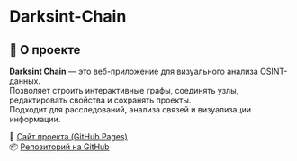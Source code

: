 # Darksint-Chain

## 📖 О проекте

**Darksint Chain** — это веб-приложение для визуального анализа OSINT-данных.  
Позволяет строить интерактивные графы, соединять узлы, редактировать свойства и сохранять проекты.  
Подходит для расследований, анализа связей и визуализации информации.

🔗 [Сайт проекта (GitHub Pages)](https://darksunnx.github.io/Darksint-Chain/)  
📦 [Репозиторий на GitHub](https://github.com/darksunnx/Darksint-Chain)
